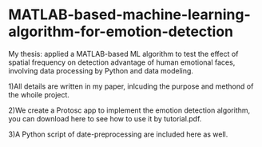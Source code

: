 # MATLAB-based-machine-learning-algorithm-for-emotion-detection
My thesis: applied a MATLAB-based ML algorithm to test the effect of spatial frequency on detection advantage of human emotional faces, involving data processing by Python and data modeling.

1)All details are written in my paper, inlcuding the purpose and methond of the whoile project.

2)We create a Protosc app to implement the emotion detection algorithm, you can download here to see how to use it by tutorial.pdf.

3)A Python script of date-preprocessing are included here as well.
